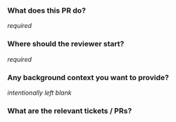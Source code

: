 ### What does this PR do?
*required*

### Where should the reviewer start?
*required*

### Any background context you want to provide?
*intentionally left blank*

### What are the relevant tickets / PRs?